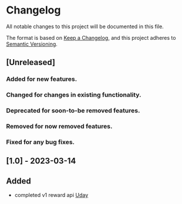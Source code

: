 # Changelog
All notable changes to this project will be documented in this file.

The format is based on [Keep a Changelog](https://keepachangelog.com/en/1.0.0/),
and this project adheres to [Semantic Versioning](https://semver.org/spec/v2.0.0.html).

## [Unreleased]
### Added for new features.
### Changed for changes in existing functionality.
### Deprecated for soon-to-be removed features.
### Removed for now removed features.
### Fixed for any bug fixes.

## [1.0] - 2023-03-14
## Added
- completed v1 reward api [Uday](@udaycruise2903)